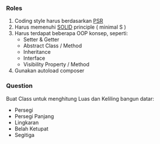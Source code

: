 ### Roles

1. Coding style harus berdasarkan [PSR](https://www.php-fig.org/psr/)
2. Harus memenuhi [SOLID](https://en.wikipedia.org/wiki/SOLID) principle ( minimal S )
3. Harus terdapat beberapa OOP konsep, seperti:
    - Setter & Getter
    - Abstract Class / Method
    - Inheritance
    - Interface
    - Visibility Property / Method
4. Gunakan autoload composer

### Question

Buat Class untuk menghitung Luas dan Keliling bangun datar:
  - Persegi
  - Persegi Panjang
  - Lingkaran
  - Belah Ketupat
  - Segitiga
